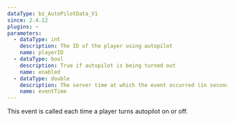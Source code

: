 ```yaml
---
dataType: bz_AutoPilotData_V1
since: 2.4.12
plugins: ~
parameters:
  - dataType: int
    description: The ID of the player using autopilot
    name: playerID
  - dataType: bool
    description: True if autopilot is being turned out
    name: enabled
  - dataType: double
    description: The server time at which the event occurred (in seconds).
    name: eventTime
---
```


This event is called each time a player turns autopilot on or off.
